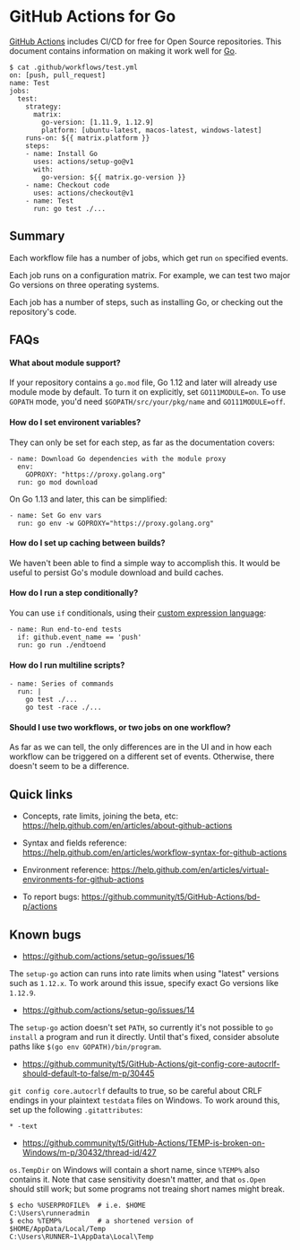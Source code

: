 # GitHub Actions for Go

[GitHub Actions](https://github.com/features/actions) includes CI/CD for free
for Open Source repositories. This document contains information on making it
work well for [Go](https://github.com/features/actions).

```
$ cat .github/workflows/test.yml
on: [push, pull_request]
name: Test
jobs:
  test:
    strategy:
      matrix:
        go-version: [1.11.9, 1.12.9]
        platform: [ubuntu-latest, macos-latest, windows-latest]
    runs-on: ${{ matrix.platform }}
    steps:
    - name: Install Go
      uses: actions/setup-go@v1
      with:
        go-version: ${{ matrix.go-version }}
    - name: Checkout code
      uses: actions/checkout@v1
    - name: Test
      run: go test ./...
```

## Summary

Each workflow file has a number of jobs, which get run `on` specified events.

Each job runs on a configuration matrix. For example, we can test two major Go
versions on three operating systems.

Each job has a number of steps, such as installing Go, or checking out the
repository's code.

## FAQs

#### What about module support?

If your repository contains a `go.mod` file, Go 1.12 and later will already use
module mode by default. To turn it on explicitly, set `GO111MODULE=on`. To use
`GOPATH` mode, you'd need `$GOPATH/src/your/pkg/name` and `GO111MODULE=off`.

#### How do I set environent variables?

They can only be set for each step, as far as the documentation covers:

```
- name: Download Go dependencies with the module proxy
  env:
    GOPROXY: "https://proxy.golang.org"
  run: go mod download
```

On Go 1.13 and later, this can be simplified:

```
- name: Set Go env vars
  run: go env -w GOPROXY="https://proxy.golang.org"
```

#### How do I set up caching between builds?

We haven't been able to find a simple way to accomplish this. It would be useful
to persist Go's module download and build caches.

#### How do I run a step conditionally?

You can use `if` conditionals, using their [custom expression
language](https://help.github.com/en/articles/contexts-and-expression-syntax-for-github-actions):

```
- name: Run end-to-end tests
  if: github.event_name == 'push'
  run: go run ./endtoend
```

#### How do I run multiline scripts?

```
- name: Series of commands
  run: |
    go test ./...
    go test -race ./...
```

#### Should I use two workflows, or two jobs on one workflow?

As far as we can tell, the only differences are in the UI and in how each
workflow can be triggered on a different set of events. Otherwise, there doesn't
seem to be a difference.

## Quick links

* Concepts, rate limits, joining the beta, etc: https://help.github.com/en/articles/about-github-actions

* Syntax and fields reference: https://help.github.com/en/articles/workflow-syntax-for-github-actions

* Environment reference: https://help.github.com/en/articles/virtual-environments-for-github-actions

* To report bugs: https://github.community/t5/GitHub-Actions/bd-p/actions

## Known bugs

* https://github.com/actions/setup-go/issues/16

The `setup-go` action can runs into rate limits when using "latest" versions
such as `1.12.x`. To work around this issue, specify exact Go versions like
`1.12.9`.

* https://github.com/actions/setup-go/issues/14

The `setup-go` action doesn't set `PATH`, so currently it's not possible to `go
install` a program and run it directly. Until that's fixed, consider absolute
paths like `$(go env GOPATH)/bin/program`.

* https://github.community/t5/GitHub-Actions/git-config-core-autocrlf-should-default-to-false/m-p/30445

`git config core.autocrlf` defaults to true, so be careful about CRLF endings in
your plaintext `testdata` files on Windows. To work around this, set up the
following `.gitattributes`:

```
* -text
```

* https://github.community/t5/GitHub-Actions/TEMP-is-broken-on-Windows/m-p/30432/thread-id/427

`os.TempDir` on Windows will contain a short name, since `%TEMP%` also contains
it. Note that case sensitivity doesn't matter, and that `os.Open` should still
work; but some programs not treaing short names might break.

```
$ echo %USERPROFILE%  # i.e. $HOME
C:\Users\runneradmin
$ echo %TEMP%         # a shortened version of $HOME/AppData/Local/Temp
C:\Users\RUNNER~1\AppData\Local\Temp
```
